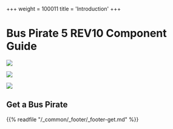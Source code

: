 +++
weight = 100011
title = 'Introduction'
+++

# Bus Pirate 5 REV10 Component Guide

![](/images/docs/hw/bp5rev10/bp5rev10-cover-2.jpg) 

![](/images/docs/hw/bp5rev10/bp5-rev10-3d-bottom.jpg)

![](/images/docs/hw/bp5rev10/bp5rev10-3d-top.jpg)


## Get a Bus Pirate
 
{{% readfile "/_common/_footer/_footer-get.md" %}}